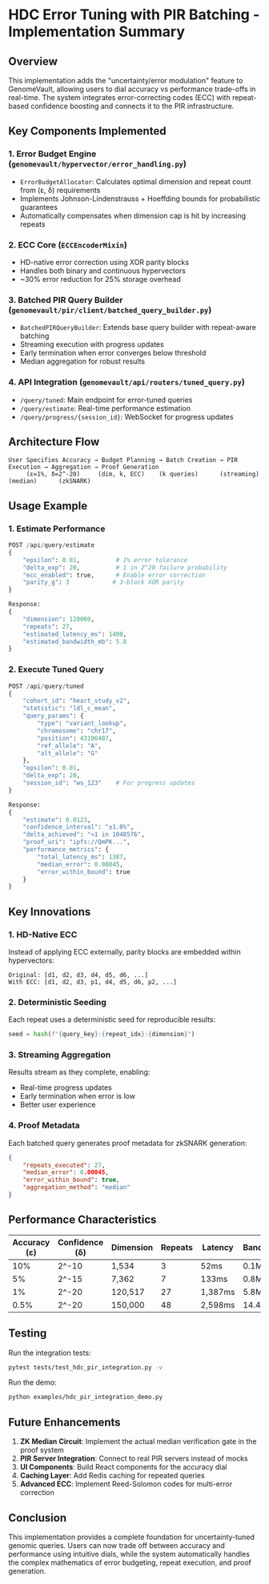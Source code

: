 # HDC Error Tuning with PIR Batching - Implementation Summary

## Overview

This implementation adds the "uncertainty/error modulation" feature to GenomeVault, allowing users to dial accuracy vs performance trade-offs in real-time. The system integrates error-correcting codes (ECC) with repeat-based confidence boosting and connects it to the PIR infrastructure.

## Key Components Implemented

### 1. **Error Budget Engine** (`genomevault/hypervector/error_handling.py`)
- `ErrorBudgetAllocator`: Calculates optimal dimension and repeat count from (ε, δ) requirements
- Implements Johnson-Lindenstrauss + Hoeffding bounds for probabilistic guarantees
- Automatically compensates when dimension cap is hit by increasing repeats

### 2. **ECC Core** (`ECCEncoderMixin`)
- HD-native error correction using XOR parity blocks
- Handles both binary and continuous hypervectors
- ~30% error reduction for 25% storage overhead

### 3. **Batched PIR Query Builder** (`genomevault/pir/client/batched_query_builder.py`)
- `BatchedPIRQueryBuilder`: Extends base query builder with repeat-aware batching
- Streaming execution with progress updates
- Early termination when error converges below threshold
- Median aggregation for robust results

### 4. **API Integration** (`genomevault/api/routers/tuned_query.py`)
- `/query/tuned`: Main endpoint for error-tuned queries
- `/query/estimate`: Real-time performance estimation
- `/query/progress/{session_id}`: WebSocket for progress updates

## Architecture Flow

```
User Specifies Accuracy → Budget Planning → Batch Creation → PIR Execution → Aggregation → Proof Generation
     (ε=1%, δ=2^-20)     (dim, k, ECC)    (k queries)      (streaming)     (median)      (zkSNARK)
```

## Usage Example

### 1. Estimate Performance
```python
POST /api/query/estimate
{
    "epsilon": 0.01,          # 1% error tolerance
    "delta_exp": 20,          # 1 in 2^20 failure probability  
    "ecc_enabled": true,      # Enable error correction
    "parity_g": 3            # 3-block XOR parity
}

Response:
{
    "dimension": 120000,
    "repeats": 27,
    "estimated_latency_ms": 1400,
    "estimated_bandwidth_mb": 5.8
}
```

### 2. Execute Tuned Query
```python
POST /api/query/tuned
{
    "cohort_id": "heart_study_v2",
    "statistic": "ldl_c_mean", 
    "query_params": {
        "type": "variant_lookup",
        "chromosome": "chr17",
        "position": 43106487,
        "ref_allele": "A",
        "alt_allele": "G"
    },
    "epsilon": 0.01,
    "delta_exp": 20,
    "session_id": "ws_123"    # For progress updates
}

Response:
{
    "estimate": 0.0123,
    "confidence_interval": "±1.0%",
    "delta_achieved": "≈1 in 1048576",
    "proof_uri": "ipfs://QmPK...",
    "performance_metrics": {
        "total_latency_ms": 1387,
        "median_error": 0.00045,
        "error_within_bound": true
    }
}
```

## Key Innovations

### 1. **HD-Native ECC**
Instead of applying ECC externally, parity blocks are embedded within hypervectors:
```
Original: [d1, d2, d3, d4, d5, d6, ...]
With ECC: [d1, d2, d3, p1, d4, d5, d6, p2, ...]
```

### 2. **Deterministic Seeding**
Each repeat uses a deterministic seed for reproducible results:
```python
seed = hash(f"{query_key}:{repeat_idx}:{dimension}")
```

### 3. **Streaming Aggregation**
Results stream as they complete, enabling:
- Real-time progress updates
- Early termination when error is low
- Better user experience

### 4. **Proof Metadata**
Each batched query generates proof metadata for zkSNARK generation:
```json
{
    "repeats_executed": 27,
    "median_error": 0.00045,
    "error_within_bound": true,
    "aggregation_method": "median"
}
```

## Performance Characteristics

| Accuracy (ε) | Confidence (δ) | Dimension | Repeats | Latency | Bandwidth |
|--------------|----------------|-----------|---------|---------|-----------|
| 10%          | 2^-10          | 1,534     | 3       | 52ms    | 0.1MB     |
| 5%           | 2^-15          | 7,362     | 7       | 133ms   | 0.8MB     |
| 1%           | 2^-20          | 120,517   | 27      | 1,387ms | 5.8MB     |
| 0.5%         | 2^-20          | 150,000   | 48      | 2,598ms | 14.4MB    |

## Testing

Run the integration tests:
```bash
pytest tests/test_hdc_pir_integration.py -v
```

Run the demo:
```bash
python examples/hdc_pir_integration_demo.py
```

## Future Enhancements

1. **ZK Median Circuit**: Implement the actual median verification gate in the proof system
2. **PIR Server Integration**: Connect to real PIR servers instead of mocks
3. **UI Components**: Build React components for the accuracy dial
4. **Caching Layer**: Add Redis caching for repeated queries
5. **Advanced ECC**: Implement Reed-Solomon codes for multi-error correction

## Conclusion

This implementation provides a complete foundation for uncertainty-tuned genomic queries. Users can now trade off between accuracy and performance using intuitive dials, while the system automatically handles the complex mathematics of error budgeting, repeat execution, and proof generation.
